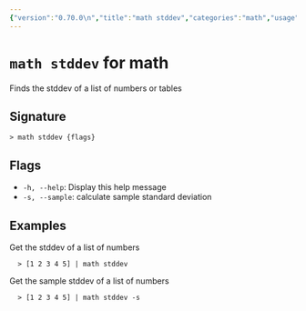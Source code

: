 ```yaml
---
{"version":"0.70.0\n","title":"math stddev","categories":"math","usage":"Finds the stddev of a list of numbers or tables\n"}
---
```

<!-- THIS FILE IS GENERATED BY update_book_commands.cjs USING NUSHELL'S HELP COMMANDS.
REFRAIN FROM EDITING IT MANUALLY.-->
# <code>math stddev</code> for math

<div class='command-title'>Finds the stddev of a list of numbers or tables</div>

## Signature

```> math stddev {flags}```

## Flags

 * ```-h, --help```: Display this help message
 * ```-s, --sample```: calculate sample standard deviation
## Examples

  Get the stddev of a list of numbers
```shell
  > [1 2 3 4 5] | math stddev
```
  Get the sample stddev of a list of numbers
```shell
  > [1 2 3 4 5] | math stddev -s
```


